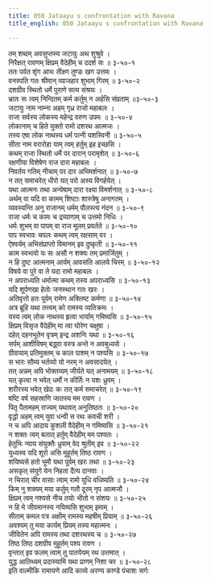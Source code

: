 ```yaml
---
title: 050 Jataayu s confrontation with Ravana
title_english: 050 Jataayu s confrontation with Ravana

---
```


<div class="audioEmbed"  caption="श्रीराम-हरिसीताराममूर्ति-घनपाठिभ्यां वचनम्" src="https://archive.org/download/Ramayana-recitation-Sriram-harisItArAmamUrti-Ghanapaati-v2/Kanda_3/Kanda_3_ARK-050-Jataayu_Krutha_Ravana_Nirodhaha.mp3"></div>

तम् शब्दम् अवसुप्तस्य जटायुः अथ शुश्रुवे ।  
निरैक्षत् रावणम् क्षिप्रम् वैदेहीम् च ददर्श सः ॥ ३-५०-१  
ततः पर्वत शृंग आभः तीक्ष्ण तुण्डः खग उत्तमः ।  
वनस्पति गतः श्रीमान् व्याजहार शुभाम् गिरम् ॥ ३-५०-२  
दशग्रीव स्थितो धर्मे पुराणे सत्य संश्रयः ।  
भ्रातः सः त्वम् निन्दितम् कर्म कर्तुम् न अर्हसि संप्रताम् ॥३-५०-३  
जटायुः नाम नाम्ना अहम् गृध्र राजो महाबलः ।  
राजा सर्वस्य लोकस्य महेन्द्र वरुण उपमः ॥ ३-५०-४  
लोकानाम् च हिते युक्तो रामो दशरथ आत्मजः ।  
तस्य एषा लोक नाथस्य धर्म पत्नी यशस्विनी ॥ ३-५०-५  
सीता नाम वरारोहा याम् त्वम् हर्तुम् इह इच्छसि ।  
कथम् राजा स्थितो धर्मे पर दारान् परामृशेत् ॥ ३-५०-६  
रक्षणीया विशेषेण राज दारा महाबलः ।  
निवर्तय गतिम् नीचाम् पर दार अभिमर्शनात् ॥ ३-५०-७  
न तत् समाचरेत् धीरो यत् परो अस्य विगर्हयेत् ।  
यथा आत्मनः तथा अन्येषाम् दारा रक्ष्या विमर्शनात् ॥ ३-५०-८  
अर्थम् वा यदि वा कामम् शिष्टाः शास्त्रेषु अनागतम् ।  
व्यवस्यन्ति अनु राजानम् धर्मम् पौलस्त्य नंदन ॥ ३-५०-९  
राजा धर्मः च कामः च द्रव्याणाम् च उत्तमो निधिः ।  
धर्मः शुभम् वा पापम् वा राज मूलम् प्रवर्तते ॥ ३-५०-१०  
पाप स्वभावः चपलः कथम् त्वम् रक्षसाम् वर ।  
ऐश्वर्यम् अभिसंप्राप्तो विमानम् इव दुष्कृती ॥ ३-५०-११  
काम स्वभावो यः सः असौ न शक्यः तम् प्रमार्जितुम् ।  
न हि दुष्ट आत्मनाम् आर्यम् आवसति आलये चिरम् ॥ ३-५०-१२  
विषये वा पुरे वा ते यदा रामो महाबलः ।  
न अपराध्यति धर्मात्मा कथम् तस्य अपराध्यसि ॥ ३-५०-१३  
यदि शूर्पणखा हेतोः जनस्थान गतः खरः ।  
अतिवृत्तो हतः पूर्वम् रामेण अक्लिष्ट कर्मणा ॥ ३-५०-१४  
अत्र ब्रूहि यथा तत्त्वम् को रामस्य व्यतिक्रमः ।  
यस्य त्वम् लोक नाथस्य हृत्वा भार्याम् गमिष्यसि ॥ ३-५०-१५  
क्षिप्रम् विसृज वैदेहीम् मा त्वा घोरेण चक्षुषा ।  
दहेत् दहनभूतेन वृत्रम् इन्द्र अशनिः यथा ॥ ३-५०-१६  
सर्पम् आशीविषम् बद्ध्वा वस्त्र अन्ते न अवबुध्यसे ।  
ग्रीवायाम् प्रतिमुक्तम् च काल पाशम् न पश्यसि ॥ ३-५०-१७  
स भारः सौम्य भर्तव्यो यो नरम् न अवसादयेत् ।  
तत् अन्नम् अपि भोक्तव्यम् जीर्यते यत् अनामयम् ॥ ३-५०-१८  
यत् कृत्वा न भवेत् धर्मो न कीर्तिः न यशः ध्रुवम् ।  
शरीरस्य भवेत् खेदः कः तत् कर्म समाचरेत् ॥ ३-५०-१९  
षष्टि वर्ष सहस्राणि जातस्य मम रावण ।  
पितृ पैतामहम् राज्यम् यथावत् अनुतिष्ठतः ॥ ३-५०-२०  
वृद्धो अहम् त्वम् युवा धन्वी स रथः कवची शरी ।  
न च अपि आदाय कुशली वैदेहीम् न गमिष्यसि ॥ ३-५०-२१  
न शक्तः त्वम् बलात् हर्तुम् वैदेहीम् मम पश्यतः ।  
हेतुभिः न्याय संयुक्तैः ध्रुवाम् वेद श्रुतीम् इव ॥ ३-५०-२२  
युध्यस्व यदि शूरो असि मुहूर्तम् तिष्ठ रावण ।  
शयिष्यसे हतो भूमौ यथा पूर्वम् खरः तथा ॥ ३-५०-२३  
असकृत् संयुगे येन निहता दैत्य दानवाः ।  
न चिरात् चीर वासाः त्वाम् रामो युधि वधिष्यति ॥ ३-५०-२४  
किम् नु शक्यम् मया कर्तुम् गतौ दूरम् नृप आत्मजौ ।  
क्षिप्रम् त्वम् नश्यसे नीच तयोः भीतो न संशयः ॥ ३-५०-२५  
न हि मे जीवमानस्य नयिष्यसि शुभाम् इमाम् ।  
सीताम् कमल पत्र अक्षीम् रामस्य महषीम् प्रियाम् ॥ ३-५०-२६  
अवश्यम् तु मया कार्यम् प्रियम् तस्य महात्मनः ।  
जीवितेन अपि रामस्य तथा दशरथस्य च ॥ ३-५०-२७  
तिष्ठ तिष्ठ दशग्रीव मुहूर्तम् पश्य रावण ।  
वृन्तात् इव फलम् त्वाम् तु पातयेयम् रथ उत्तमात् ।  
युद्ध आतिथ्यम् प्रदास्यामि यथा प्राणम् निशा चर ॥ ३-५०-२८  
इति वाल्मीकि रामायणे आदि काव्ये अरण्य काण्डे पंचाशः सर्गः